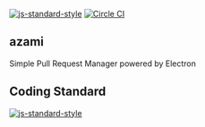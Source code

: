 [![js-standard-style](https://img.shields.io/badge/code%20style-standard-brightgreen.svg)](http://standardjs.com/)
[![Circle CI](https://circleci.com/gh/takuseno/azami.svg?style=svg&circle-token=5e99ff54f31cc4f4e50f9fdbe898bd045210ddd1)](https://circleci.com/gh/takuseno/azami)

## azami

Simple Pull Request Manager powered by Electron

## Coding Standard
[![js-standard-style](https://cdn.rawgit.com/feross/standard/master/badge.svg)](https://github.com/feross/standard)
